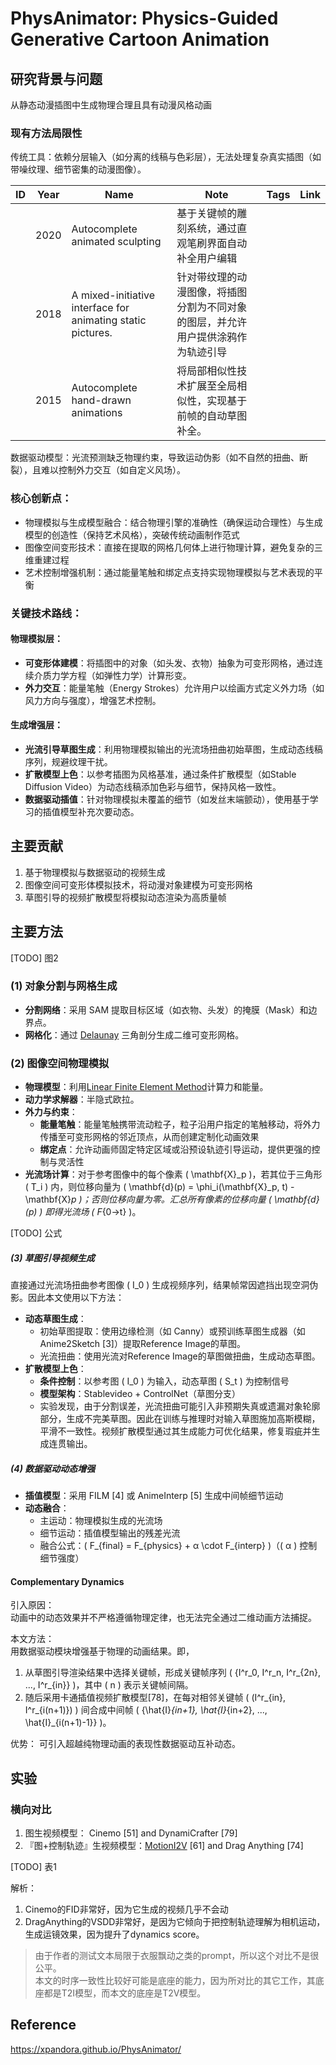 # PhysAnimator: Physics-Guided Generative Cartoon Animation

## 研究背景与问题

从静态动漫插图中生成物理合理且具有动漫风格动画

### 现有方法局限性

传统工具：依赖分层输入（如分离的线稿与色彩层），无法处理复杂真实插图（如带噪纹理、细节密集的动漫图像）。

|ID|Year|Name|Note|Tags|Link|
|---|---|---|---|---|---|
||2020|Autocomplete animated sculpting|基于关键帧的雕刻系统，通过直观笔刷界面自动补全用户编辑|
||2018|A mixed-initiative interface for animating static pictures.|针对带纹理的动漫图像，将插图分割为不同对象的图层，并允许用户提供涂鸦作为轨迹引导|
||2015|Autocomplete hand-drawn animations|将局部相似性技术扩展至全局相似性，实现基于前帧的自动草图补全。|

数据驱动模型：光流预测缺乏物理约束，导致运动伪影（如不自然的扭曲、断裂），且难以控制外力交互（如自定义风场）。

### 核心创新点：
- 物理模拟与生成模型融合：结合物理引擎的准确性（确保运动合理性）与生成模型的创造性（保持艺术风格），突破传统动画制作范式
- 图像空间变形技术：直接在提取的网格几何体上进行物理计算，避免复杂的三维重建过程
- 艺术控制增强机制：通过能量笔触和绑定点支持实现物理模拟与艺术表现的平衡

### 关键技术路线：

#### **物理模拟层**：  
  - **可变形体建模**：将插图中的对象（如头发、衣物）抽象为可变形网格，通过连续介质力学方程（如弹性力学）计算形变。  
  - **外力交互**：能量笔触（Energy Strokes）允许用户以绘画方式定义外力场（如风力方向与强度），增强艺术控制。  
#### **生成增强层**：  
  - **光流引导草图生成**：利用物理模拟输出的光流场扭曲初始草图，生成动态线稿序列，规避纹理干扰。  
  - **扩散模型上色**：以参考插图为风格基准，通过条件扩散模型（如Stable Diffusion Video）为动态线稿添加色彩与细节，保持风格一致性。  
  - **数据驱动插值**：针对物理模拟未覆盖的细节（如发丝末端颤动），使用基于学习的插值模型补充次要动态。  

## 主要贡献

1. 基于物理模拟与数据驱动的视频生成
2. 图像空间可变形体模拟技术，将动漫对象建模为可变形网格
3. 草图引导的视频扩散模型将模拟动态渲染为高质量帧

## 主要方法

[TODO] 图2

### **(1) 对象分割与网格生成**  
- **分割网络**：采用 SAM 提取目标区域（如衣物、头发）的掩膜（Mask）和边界点。  
- **网格化**：通过 [Delaunay](https://caterpillarstudygroup.github.io/GAMES102_mdbook/SamplingTessellation/Delaunay.html) 三角剖分生成二维可变形网格。  

### **(2) 图像空间物理模拟**  
- **物理模型**：利用[Linear Finite Element Method](https://caterpillarstudygroup.github.io/GAMES103_mdbook/7_FEM_FEM.html#linear-finite-element-method)计算力和能量。  
- **动力学求解器**：半隐式欧拉。  
- **外力与约束**：  
  - **能量笔触**：能量笔触携带流动粒子，粒子沿用户指定的笔触移动，将外力传播至可变形网格的邻近顶点，从而创建定制化动画效果  
  - **绑定点**：允许动画师固定特定区域或沿预设轨迹引导运动，提供更强的控制与灵活性    
- **光流场计算**：对于参考图像中的每个像素 \( \mathbf{X}_p \)，若其位于三角形 \( T_i \) 内，则位移向量为 \( \mathbf{d}(p) = \phi_i(\mathbf{X}_p, t) - \mathbf{X}_p \)；否则位移向量为零。汇总所有像素的位移向量 \( \mathbf{d}(p) \) 即得光流场 \( F_{0→t} \)。  

[TODO] 公式
##### **(3) 草图引导视频生成**  

直接通过光流场扭曲参考图像 \( I_0 \) 生成视频序列，结果帧常因遮挡出现空洞伪影。因此本文使用以下方法：  
- **动态草图生成**：  
  - 初始草图提取：使用边缘检测（如 Canny）或预训练草图生成器（如 Anime2Sketch [3]）提取Reference Image的草图。    
  - 光流扭曲：使用光流对Reference Image的草图做扭曲，生成动态草图。    
- **扩散模型上色**：  
  - **条件控制**：以参考图 \( I_0 \) 为输入，动态草图 \( S_t \) 为控制信号  
  - **模型架构**：Stablevideo + ControlNet（草图分支）  
  - 实验发现，由于分割误差，光流扭曲可能引入非预期失真或遗漏对象轮廓部分，生成不完美草图。因此在训练与推理时对输入草图施加高斯模糊，平滑不一致性。视频扩散模型通过其生成能力可优化结果，修复瑕疵并生成连贯输出。

##### **(4) 数据驱动动态增强**  
- **插值模型**：采用 FILM [4] 或 AnimeInterp [5] 生成中间帧细节运动  
- **动态融合**：  
  - 主运动：物理模拟生成的光流场  
  - 细节运动：插值模型输出的残差光流  
  - 融合公式：\( F_{final} = F_{physics} + α \cdot F_{interp} \)（\( α \) 控制细节强度）  

#### Complementary Dynamics

引入原因：  
动画中的动态效果并不严格遵循物理定律，也无法完全通过二维动画方法捕捉。

本文方法：  
用数据驱动模块增强基于物理的动画结果。即，
1. 从草图引导渲染结果中选择关键帧，形成关键帧序列 \( \{I^r_0, I^r_n, I^r_{2n}, ..., I^r_{in}\} \)，其中 \( n \) 表示关键帧间隔。
2. 随后采用卡通插值视频扩散模型[78]，在每对相邻关键帧 \( (I^r_{in}, I^r_{i(n+1)}) \) 间合成中间帧 \( \{\hat{I}_{in+1}, \hat{I}_{in+2}, ..., \hat{I}_{i(n+1)-1}\} \)。

优势：
可引入超越纯物理动画的表现性数据驱动互补动态。  

## 实验

### 横向对比

1. 图生视频模型： Cinemo [51] and DynamiCrafter [79]  
2. 『图+控制轨迹』生视频模型：[MotionI2V](./44.md) [61] and Drag Anything [74]

[TODO] 表1

解析：
1. Cinemo的FID非常好，因为它生成的视频几乎不会动
2. DragAnything的VSDD非常好，是因为它倾向于把控制轨迹理解为相机运动，生成运镜效果，因为提升了dynamics score。

> 由于作者的测试文本局限于衣服飘动之类的prompt，所以这个对比不是很公平。  
> 本文的时序一致性比较好可能是底座的能力，因为所对比的其它工作，其底座都是T2I模型，而本文的底座是T2V模型。  


## Reference

https://xpandora.github.io/PhysAnimator/
